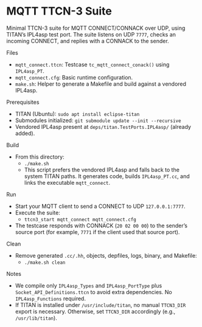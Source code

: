 # MQTT TTCN-3 Suite

Minimal TTCN-3 suite for MQTT CONNECT/CONNACK over UDP, using TITAN’s IPL4asp test port. The suite listens on UDP `7777`, checks an incoming CONNECT, and replies with a CONNACK to the sender.

Files
- `mqtt_connect.ttcn`: Testcase `tc_mqtt_connect_conack()` using `IPL4asp_PT`.
- `mqtt_connect.cfg`: Basic runtime configuration.
- `make.sh`: Helper to generate a Makefile and build against a vendored IPL4asp.

Prerequisites
- TITAN (Ubuntu): `sudo apt install eclipse-titan`
- Submodules initialized: `git submodule update --init --recursive`
- Vendored IPL4asp present at `deps/titan.TestPorts.IPL4asp/` (already added).

Build
- From this directory:
  - `./make.sh`
  - This script prefers the vendored IPL4asp and falls back to the system TITAN paths. It generates code, builds `IPL4asp_PT.cc`, and links the executable `mqtt_connect`.

Run
- Start your MQTT client to send a CONNECT to UDP `127.0.0.1:7777`.
- Execute the suite:
  - `ttcn3_start mqtt_connect mqtt_connect.cfg`
- The testcase responds with CONNACK (`20 02 00 00`) to the sender’s source port (for example, `7771` if the client used that source port).

Clean
- Remove generated `.cc/.hh`, objects, depfiles, logs, binary, and Makefile:
  - `./make.sh clean`

Notes
- We compile only `IPL4asp_Types` and `IPL4asp_PortType` plus `Socket_API_Definitions.ttcn` to avoid extra dependencies. No `IPL4asp_Functions` required.
- If TITAN is installed under `/usr/include/titan`, no manual `TTCN3_DIR` export is necessary. Otherwise, set `TTCN3_DIR` accordingly (e.g., `/usr/lib/titan`).
